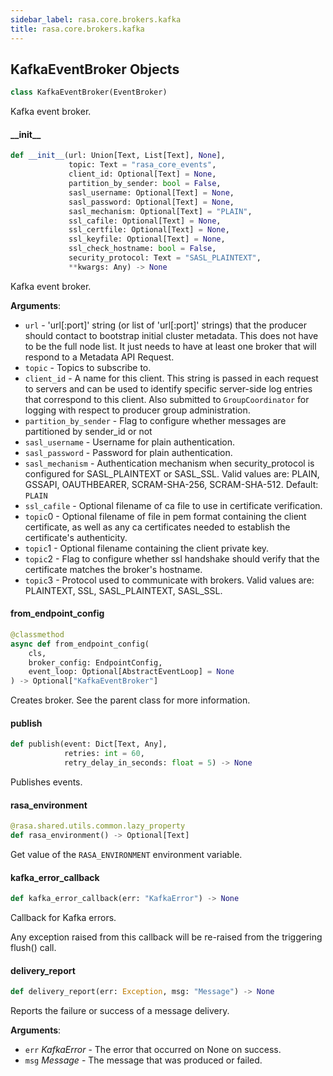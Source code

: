 ```yaml
---
sidebar_label: rasa.core.brokers.kafka
title: rasa.core.brokers.kafka
---
```

## KafkaEventBroker Objects

```python
class KafkaEventBroker(EventBroker)
```

Kafka event broker.

#### \_\_init\_\_

```python
def __init__(url: Union[Text, List[Text], None],
             topic: Text = "rasa_core_events",
             client_id: Optional[Text] = None,
             partition_by_sender: bool = False,
             sasl_username: Optional[Text] = None,
             sasl_password: Optional[Text] = None,
             sasl_mechanism: Optional[Text] = "PLAIN",
             ssl_cafile: Optional[Text] = None,
             ssl_certfile: Optional[Text] = None,
             ssl_keyfile: Optional[Text] = None,
             ssl_check_hostname: bool = False,
             security_protocol: Text = "SASL_PLAINTEXT",
             **kwargs: Any) -> None
```

Kafka event broker.

**Arguments**:

- `url` - &#x27;url[:port]&#x27; string (or list of &#x27;url[:port]&#x27;
  strings) that the producer should contact to bootstrap initial
  cluster metadata. This does not have to be the full node list.
  It just needs to have at least one broker that will respond to a
  Metadata API Request.
- `topic` - Topics to subscribe to.
- `client_id` - A name for this client. This string is passed in each request
  to servers and can be used to identify specific server-side log entries
  that correspond to this client. Also submitted to `GroupCoordinator` for
  logging with respect to producer group administration.
- `partition_by_sender` - Flag to configure whether messages are partitioned by
  sender_id or not
- `sasl_username` - Username for plain authentication.
- `sasl_password` - Password for plain authentication.
- `sasl_mechanism` - Authentication mechanism when security_protocol is
  configured for SASL_PLAINTEXT or SASL_SSL.
  Valid values are: PLAIN, GSSAPI, OAUTHBEARER, SCRAM-SHA-256,
  SCRAM-SHA-512. Default: `PLAIN`
- `ssl_cafile` - Optional filename of ca file to use in certificate
  verification.
- `topic`0 - Optional filename of file in pem format containing
  the client certificate, as well as any ca certificates needed to
  establish the certificate&#x27;s authenticity.
- `topic`1 - Optional filename containing the client private key.
- `topic`2 - Flag to configure whether ssl handshake
  should verify that the certificate matches the broker&#x27;s hostname.
- `topic`3 - Protocol used to communicate with brokers.
  Valid values are: PLAINTEXT, SSL, SASL_PLAINTEXT, SASL_SSL.

#### from\_endpoint\_config

```python
@classmethod
async def from_endpoint_config(
    cls,
    broker_config: EndpointConfig,
    event_loop: Optional[AbstractEventLoop] = None
) -> Optional["KafkaEventBroker"]
```

Creates broker. See the parent class for more information.

#### publish

```python
def publish(event: Dict[Text, Any],
            retries: int = 60,
            retry_delay_in_seconds: float = 5) -> None
```

Publishes events.

#### rasa\_environment

```python
@rasa.shared.utils.common.lazy_property
def rasa_environment() -> Optional[Text]
```

Get value of the `RASA_ENVIRONMENT` environment variable.

#### kafka\_error\_callback

```python
def kafka_error_callback(err: "KafkaError") -> None
```

Callback for Kafka errors.

Any exception raised from this callback will be re-raised from the
triggering flush() call.

#### delivery\_report

```python
def delivery_report(err: Exception, msg: "Message") -> None
```

Reports the failure or success of a message delivery.

**Arguments**:

- `err` _KafkaError_ - The error that occurred on None on success.
- `msg` _Message_ - The message that was produced or failed.

